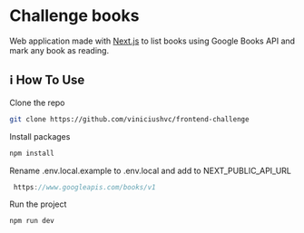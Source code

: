 # Challenge books

Web application made with [Next.js](https://nextjs.org/) to list books using Google Books API and mark any book as reading.

## :information_source: How To Use

Clone the repo

```sh
git clone https://github.com/viniciushvc/frontend-challenge
```

Install packages

```sh
npm install
```

Rename .env.local.example to .env.local and add to NEXT_PUBLIC_API_URL

```javascript
 https://www.googleapis.com/books/v1
```

Run the project

```sh
npm run dev
```
